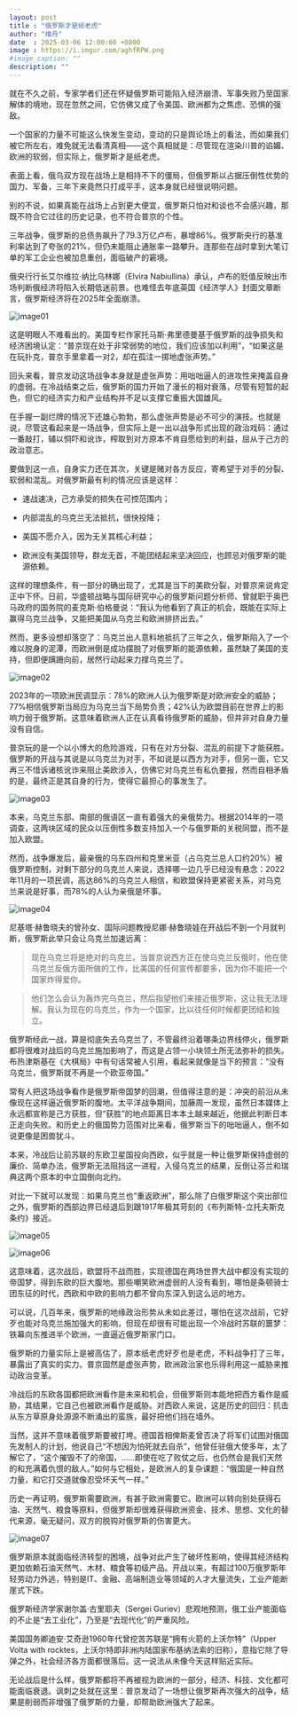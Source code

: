 ```yaml
---
layout: post
title : "俄罗斯才是纸老虎"
author: "维舟"
date  : 2025-03-06 12:00:00 +0800
image : https://i.imgur.com/aghfRPW.png
#image_caption: ""
description: ""
---
```


就在不久之前，专家学者们还在怀疑俄罗斯可能陷入经济崩溃、军事失败乃至国家解体的境地，现在忽然之间，它仿佛又成了令美国、欧洲都为之焦虑、恐惧的强敌。

<!--more-->

一个国家的力量不可能这么快发生变动，变动的只是舆论场上的看法，而如果我们被它所左右，难免就无法看清真相——这个真相就是：尽管现在渲染川普的谄媚、欧洲的软弱，但实际上，俄罗斯才是纸老虎。

表面上看，俄乌双方现在战场上是相持不下的僵局，但俄罗斯以占据压倒性优势的国力、军备，三年下来竟然只打成平手，这本身就已经很说明问题。

别的不说，如果真能在战场上占到更大便宜，俄罗斯只怕对和谈也不会感兴趣，那既不符合它过往的历史记录，也不符合普京的个性。

三年战争，俄罗斯的总债务飙升了79.3万亿卢布，暴增86%。俄罗斯央行的基准利率达到了夸张的21%，但仍未能阻止通胀率一路攀升。连那些在战时拿到大笔订单的军工企业也被加息重创，面临破产的窘境。

俄央行行长艾尔维拉·纳比乌林娜（Elvira Nabiullina）承认，卢布的贬值反映出市场判断俄经济将陷入长期低迷前景。也难怪去年底英国《经济学人》封面文章断言，俄罗斯经济将在2025年全面崩溃。

![image01](https://i.imgur.com/g9voN67.png)

这是明眼人不难看出的。美国专栏作家托马斯·弗里德曼基于俄罗斯的战争损失和经济困境认定：“普京现在处于非常弱势的地位，我们应该加以利用”，“如果这是在玩扑克，普京手里拿着一对2，却在孤注一掷地虚张声势。”

回头来看，普京发动这场战争本身就是虚张声势：用咄咄逼人的进攻性来掩盖自身的虚弱。在冷战结束之后，俄罗斯的国力开始了漫长的相对衰落，尽管有短暂的起色，但它的经济实力和产业结构并不足以支撑它重振大国雄风。

在手握一副烂牌的情况下还雄心勃勃，那么虚张声势是必不可少的演技。也就是说，尽管这看起来是一场战争，但实际上是一出以战争形式出现的政治戏码：通过一番敲打，辅以恫吓和讹诈，榨取到对方原本不肯自愿给到的利益，屈从于己方的政治意志。

要做到这一点，自身实力还在其次，关键是赌对各方反应，寄希望于对手的分裂、软弱和混乱。对俄罗斯最有利的情况应该是这样：

- 速战速决，己方承受的损失在可控范围内；

- 内部混乱的乌克兰无法抵抗，很快投降；

- 美国不愿介入，因为无关其核心利益；

- 欧洲没有美国领导，群龙无首，不能团结起来坚决回应，也顾忌对俄罗斯的能源依赖。

这样的理想条件，有一部分的确出现了，尤其是当下的美欧分裂，对普京来说肯定正中下怀。日前，华盛顿战略与国际研究中心的俄罗斯问题分析师、曾就职于奥巴马政府的国务院的麦克斯·伯格曼说：“我认为他看到了真正的机会，既能在实际上赢得乌克兰战争，又能把美国从乌克兰和欧洲排挤出去。”

然而，更多设想却落空了：乌克兰出人意料地抵抗了三年之久，俄罗斯陷入了一个难以脱身的泥潭，而欧洲倒是成功摆脱了对俄罗斯的能源依赖，虽然缺了美国的支持，但即便蹒跚向前，居然行动起来力撑乌克兰了。

![image02](https://i.imgur.com/D6rEHgE.png)

2023年的一项欧洲民调显示：78%的欧洲人认为俄罗斯是对欧洲安全的威胁；77%相信俄罗斯当局应为乌克兰当下局势负责；42%认为欧盟目前在世界上的影响力弱于俄罗斯。这意味着欧洲人正在认真看待俄罗斯的威胁，但并非对自身力量没有自信。

普京玩的是一个以小博大的危险游戏，只有在对方分裂、混乱的前提下才能获胜。俄罗斯的开战与其说是以乌克兰为对手，不如说是以西方为对手，但另一面，它又再三不惜诉诸核讹诈来阻止美欧涉入，仿佛它对乌克兰有私仇要报，然而自相矛盾的是，最终正是其自身的行为，使得它最担心的事发生了。

![image03](https://i.imgur.com/FBodeZH.png)

本来，乌克兰东部、南部的俄语区一直有着强大的亲俄势力。根据2014年的一项调查，这两块区域的民众以压倒性多数支持加入一个与俄罗斯的关税同盟，而不是加入欧盟。

然而，战争爆发后，最亲俄的乌东四州和克里米亚（占乌克兰总人口约20%）被俄罗斯控制，对剩下部分的乌克兰人来说，选择哪一边几乎已经没有悬念：2022年11月的一项民调，高达86%的乌克兰人相信，和欧盟保持更紧密关系，对乌克兰来说是好事，而78%的人认为亲俄是坏事。

![image04](https://i.imgur.com/kG3hVwM.png)

尼基塔·赫鲁晓夫的曾孙女、国际问题教授尼娜·赫鲁晓娃在开战后不到一个月就判断，俄罗斯此举只会让乌克兰加速远离：

> 现在乌克兰将是绝对的乌克兰。当普京说西方正在使乌克兰反俄时，他在使乌克兰反俄方面所做的工作，比美国的任何宣传都要多，因为你不能把一个国家炸得爱你。

> 他们怎么会认为轰炸完乌克兰，然后指望他们来接近俄罗斯，这让我无法理解。我认为现在的乌克兰，作为一个国家，比以往任何时候都更团结和独立。

俄罗斯经此一战，算是彻底失去乌克兰了，不管最终沿着哪条边界线停火，俄罗斯都将很难对战后的乌克兰施加影响了，而这是占领一小块领土所无法弥补的损失。布热津斯基在《大棋局》中有句话常被人引用，看起来就像是当下的预言：“没有乌克兰，俄罗斯就不再是一个欧亚帝国。”

常有人把这场战争看作是俄罗斯帝国梦的回潮，但值得注意的是：冲突的前沿从未像现在这样逼近俄罗斯的腹地。太平洋战争期间，加藤周一发现，虽然日本媒体上永远都宣称是己方获胜，但“获胜”的地点距离日本本土越来越近，他据此判断日本正走向失败。和历史上的俄国势力范围对比来看，俄罗斯当下的咄咄逼人，倒不如说更像是困兽犹斗。

本来，冷战后让前苏联的东欧卫星国投向西欧，似乎就是一种让俄罗斯保持虚弱的廉价、简单办法，俄罗斯无法阻挡这一进程，入侵乌克兰的结果，反倒让芬兰和瑞典这两个原本的中立国倒向北约。

对比一下就可以发现：如果乌克兰也“重返欧洲”，那么除了白俄罗斯这个突出部位之外，俄罗斯的西部边界已经退后到跟1917年极其苛刻的《布列斯特-立托夫斯克条约》接近。

![image05](https://i.imgur.com/ayL2ZUG.png)

![image06](https://i.imgur.com/jM4bVQ4.png)

这意味着，这次战后，欧盟将不战而胜，实现德国在两场世界大战中都没有实现的帝国梦，得到东欧的巨大腹地。那些嘲笑欧洲虚弱的人没有看到，哪怕是条顿骑士团东征的时代，西欧和中欧的影响力都不曾向东深入到这么远的地方。

可以说，几百年来，俄罗斯的地缘政治形势从未如此差过，哪怕在这次战前，它好歹也能对乌克兰施加强大的影响，但现在却很有可能出现一个冷战时苏联的噩梦：铁幕向东推进半个欧洲，一直逼近俄罗斯家门口。

俄罗斯的力量实际上是被高估了，原本纸老虎好歹也是老虎，不料战争打了三年，暴露出了真实的实力。普京固然是虚张声势，欧洲政治家也乐得利用这一威胁来推动政治变革。

冷战后的东欧各国都把欧洲看作是未来和机会，但俄罗斯则本能地把西方看作是威胁，其结果，它自己也被欧洲看作是威胁。对西欧人来说，这是历史的回归：抗击从东方草原身处源源不断涌出的蛮族，最好把他们挡在墙外。

当然，这并不意味着俄罗斯要被打垮。德国首相俾斯麦曾否决了将军们试图对俄国先发制人的计划，他说自己“不想因为怕死就去自杀”，他曾任驻俄大使多年，太了解它了，“这个摧毁不了的帝国，……即使在吃了败仗之后，也仍然会是我们天然的和充满着仇恨的敌人。”如何与它相处，是欧洲人的复杂课题：“俄国是一种自然力量，和它打交道就像忍受坏天气一样。”

历史一再证明，俄罗斯需要欧洲，有甚于欧洲需要它。欧洲可以转向别处获得石油、天然气、粮食等原料，但俄罗斯却很难获得欧洲资金、技术、思想、文化的替代来源，毫无疑问，双方的脱钩对俄罗斯的伤害更大。

![image07](https://i.imgur.com/NYaFLwJ.png)

俄罗斯原本就面临经济转型的困境，战争对此产生了破坏性影响，使得其经济结构更加依赖石油天然气、木材、粮食等初级产品。开战以来，有超过100万俄罗斯年轻劳动力外逃，特别是IT、金融、高端制造业等领域的人才大量流失，工业产能断崖式下跌。

俄罗斯经济学家谢尔盖·古里耶夫（Sergei Guriev）悲观地预测，俄工业产能面临的不止是“去工业化”，乃至是“去现代化”的严重风险。

美国国务卿迪安·艾奇逊1960年代曾挖苦苏联是“拥有火箭的上沃尔特”（Upper Volta with rocktes，上沃尔特即非洲内陆国家布基纳法索的旧称），意指它除了导弹之外，社会经济各方面都很落后。这一说法从未像今天这样贴近实际。

无论战后是什么样，俄罗斯都将不再被视为欧洲的一部分，经济、科技、文化都可能面临衰退。讽刺之处就在这里：普京发动了一场想让俄罗斯再次强大的战争，结果是削弱而非增强了俄罗斯的力量，却帮助欧洲强大了起来。

<!--END-->